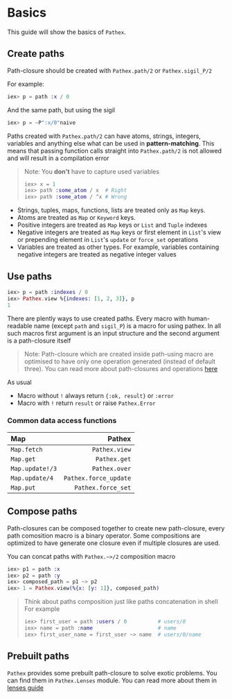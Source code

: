 # Basics

This guide will show the basics of `Pathex`.

## Create paths

Path-closure should be created with `Pathex.path/2` or `Pathex.sigil_P/2`

For example:

```elixir
iex> p = path :x / 0
```

And the same path, but using the sigil

```elixir
iex> p = ~P":x/0"naive
```

Paths created with `Pathex.path/2` can have atoms, strings, integers, variables
and anything else what can be used in **pattern-matching**. This means that passing
function calls straight into `Pathex.path/2` is not allowed and will result in a
compilation error

> Note:
> You **don't** have to capture used variables
>
> ```elixir
> iex> x = 1
> iex> path :some_atom / x  # Right
> iex> path :some_atom / ^x # Wrong
> ```

* Strings, tuples, maps, functions, lists are treated only as `Map` keys.
* Atoms are treated as `Map` or `Keyword` keys.
* Positive integers are treated as `Map` keys or `List` and `Tuple` indexes
* Negative integers are treated as `Map` keys or first element in `List`'s view or
  prepending element in `List`'s `update` or `force_set` operations
* Variables are treated as other types. For example, variables containing negative
  integers are treated as negative integer values

## Use paths

```elixir
iex> p = path :indexes / 0
iex> Pathex.view %{indexes: [1, 2, 3]}, p
1
```

There are plently ways to use created paths. Every macro with human-readable name
(except `path` and `sigil_P`) is a macro for using pathex. In all such macros
first argument is an input structure and the second argument is a path-closure itself

> Note:
> Path-closure which are created inside path-using macro are optimised to have
> only one operation generated (instead of default three).
> You can read more about path-closures and operations [here](path.md)

As usual

* Macro without `!` always return `{:ok, result}` or `:error`
* Macro with `!` return `result` or raise `Pathex.Error`

### Common data access functions

| Map             | Pathex                |
|:----------------|----------------------:|
| `Map.fetch`     | `Pathex.view`         |
| `Map.get`       | `Pathex.get`          |
| `Map.update!/3` | `Pathex.over`         |
| `Map.update/4`  | `Pathex.force_update` |
| `Map.put`       | `Pathex.force_set`    |

## Compose paths

Path-closures can be composed together to create new path-closure,
every path comosition macro is a binary operator. Some compositions
are optimized to have generate one closure even if multiple closures
are used.

You can concat paths with `Pathex.~>/2` composition macro

```elixir
iex> p1 = path :x
iex> p2 = path :y
iex> composed_path = p1 ~> p2
iex> 1 = Pathex.view(%{x: [y: 1]}, composed_path)
```

> Think about paths composition just like paths concatenation in shell  
> For example  
>
> ```elixir
> iex> first_user = path :users / 0          # users/0
> iex> name = path :name                     # name
> iex> first_user_name = first_user ~> name  # users/0/name
> ```

## Prebuilt paths

`Pathex` provides some prebuilt path-closure to solve exotic problems. You
can find them in `Pathex.Lenses` module. You can read more about them in
[lenses guide](lenses.md)

